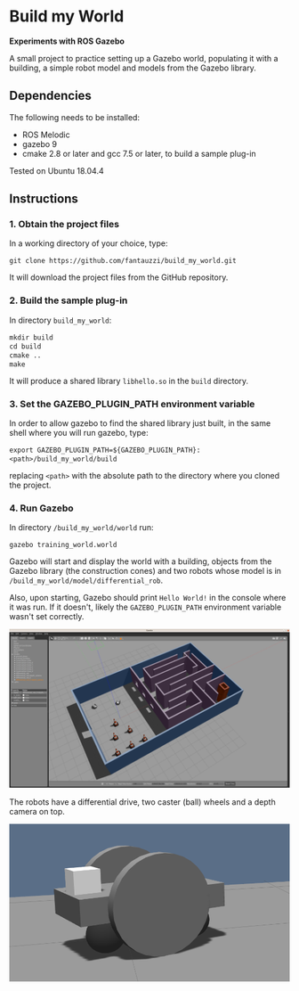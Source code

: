 # Build my World

**Experiments with ROS Gazebo**

A small project to practice setting up a Gazebo world, populating it with a building, a simple robot model and models from the Gazebo library.

## Dependencies

The following needs to be installed:
- ROS Melodic
- gazebo 9
- cmake 2.8 or later and gcc 7.5 or later, to build a sample plug-in

Tested on Ubuntu 18.04.4

## Instructions

### 1. Obtain the project files
In a working directory of your choice, type:
```shell script
git clone https://github.com/fantauzzi/build_my_world.git
```
It will download the project files from the GitHub repository.

### 2. Build the sample plug-in
In directory `build_my_world`:
```shell script
mkdir build
cd build
cmake ..
make
```
It will produce a shared library `libhello.so` in the `build` directory.

### 3. Set the GAZEBO_PLUGIN_PATH environment variable
In order to allow gazebo to find the shared library just built, in the same shell where you will run gazebo, type:
```shell script
export GAZEBO_PLUGIN_PATH=${GAZEBO_PLUGIN_PATH}:<path>/build_my_world/build
```
replacing `<path>` with the absolute path to the directory where you cloned the project.
### 4. Run Gazebo
In directory `/build_my_world/world` run:
```shell script
gazebo training_world.world
```
Gazebo will start and display the world with a building, objects from the Gazebo library (the construction cones) and two robots whose model is in `/build_my_world/model/differential_rob`.

Also, upon starting, Gazebo should print `Hello World!` in the console where it was run.  If it doesn't, likely the `GAZEBO_PLUGIN_PATH` environment variable wasn't set correctly. 

![Screenshot](gazebo_screenshot.png "The Gazebo world")

The robots have a differential drive, two caster (ball) wheels and a depth camera on top.

![Screenshot](robot.png "The Gazebo world")
 

